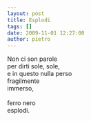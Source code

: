 ```yaml
---
layout: post
title: Esplodi
tags: []
date: 2009-11-01 12:27:00
author: pietro
---
```

Non ci son parole<br/>per dirti sole, sole,<br/>e in questo nulla perso<br/>fragilmente<br/>immerso,<br/><br/>ferro nero<br/>esplodi.
